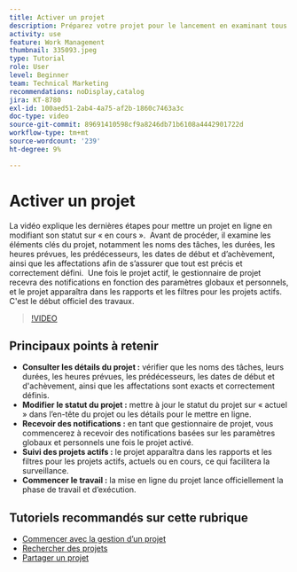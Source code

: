 ```yaml
---
title: Activer un projet
description: Préparez votre projet pour le lancement en examinant tous les détails clés, en définissant son statut sur « actuel » et en activant les notifications et les rapports pour démarrer officiellement le travail.
activity: use
feature: Work Management
thumbnail: 335093.jpeg
type: Tutorial
role: User
level: Beginner
team: Technical Marketing
recommendations: noDisplay,catalog
jira: KT-8780
exl-id: 100aed51-2ab4-4a75-af2b-1860c7463a3c
doc-type: video
source-git-commit: 89691410598cf9a8246db71b6108a4442901722d
workflow-type: tm+mt
source-wordcount: '239'
ht-degree: 9%

---
```


# Activer un projet

La vidéo explique les dernières étapes pour mettre un projet en ligne en modifiant son statut sur « en cours ». &#x200B; Avant de procéder, il examine les éléments clés du projet, notamment les noms des tâches, les durées, les heures prévues, les prédécesseurs, les dates de début et d’achèvement, ainsi que les affectations afin de s’assurer que tout est précis et correctement défini. &#x200B; Une fois le projet actif, le gestionnaire de projet recevra des notifications en fonction des paramètres globaux et personnels, et le projet apparaîtra dans les rapports et les filtres pour les projets actifs. &#x200B; C&#39;est le début officiel des travaux. &#x200B;

>[!VIDEO](https://video.tv.adobe.com/v/335093/?quality=12&learn=on&enablevpops)

## Principaux points à retenir

* **Consulter les détails du projet :** vérifier que les noms des tâches, leurs durées, les heures prévues, les prédécesseurs, les dates de début et d&#39;achèvement, ainsi que les affectations sont exacts et correctement définis. &#x200B;
* **Modifier le statut du projet :** mettre à jour le statut du projet sur « actuel » dans l’en-tête du projet ou les détails pour le mettre en ligne. &#x200B;
* **Recevoir des notifications :** en tant que gestionnaire de projet, vous commencerez à recevoir des notifications basées sur les paramètres globaux et personnels une fois le projet activé. &#x200B;
* **Suivi des projets actifs :** le projet apparaîtra dans les rapports et les filtres pour les projets actifs, actuels ou en cours, ce qui facilitera la surveillance. &#x200B;
* **Commencer le travail :** la mise en ligne du projet lance officiellement la phase de travail et d’exécution. &#x200B;



## Tutoriels recommandés sur cette rubrique

* [Commencer avec la gestion d’un projet](/help/manage-work/projects/getting-started-manage-a-project.md)
* [Rechercher des projets](/help/manage-work/projects/find-projects.md)
* [Partager un projet](/help/manage-work/projects/share-a-project.md)

